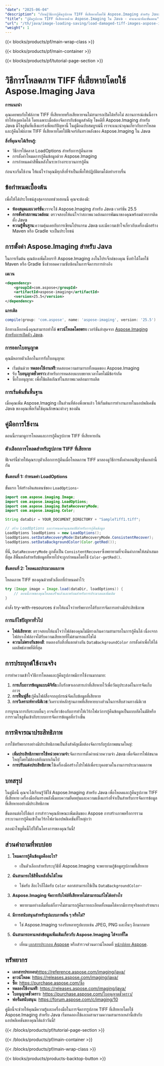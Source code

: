 ```yaml
---
"date": "2025-06-04"
"description": "เรียนรู้วิธีการกู้คืนรูปภาพ TIFF ที่เสียหายโดยใช้ Aspose.Imaging สำหรับ Java คู่มือนี้ครอบคลุมถึงตัวเลือกการกู้คืนข้อมูลและแอปพลิเคชันในทางปฏิบัติ"
"title": "กู้คืนรูปภาพ TIFF ที่เสียหายด้วย Aspose.Imaging ใน Java - คำแนะนำทีละขั้นตอน"
"url": "/th/java/image-loading-saving/load-damaged-tiff-images-aspose-imaging-java/"
"weight": 1
---
```


{{< blocks/products/pf/main-wrap-class >}}

{{< blocks/products/pf/main-container >}}

{{< blocks/products/pf/tutorial-page-section >}}
# วิธีการโหลดภาพ TIFF ที่เสียหายโดยใช้ Aspose.Imaging Java

**การแนะนำ**

คุณเคยพบกับไฟล์ภาพ TIFF ที่เสียหายหรือเสียหายจนไม่สามารถเปิดได้หรือไม่ สถานการณ์เช่นนี้อาจทำให้หงุดหงิดได้ โดยเฉพาะเมื่อต้องจัดการกับข้อมูลสำคัญ โชคดีที่ Aspose.Imaging สำหรับ Java มีโซลูชันที่แข็งแกร่งเพื่อแก้ปัญหานี้ ในคู่มือฉบับสมบูรณ์นี้ เราจะแนะนำคุณเกี่ยวกับการโหลดและกู้คืนไฟล์ภาพ TIFF ที่เสียหายโดยใช้ฟีเจอร์อันทรงพลังของ Aspose.Imaging ใน Java

**สิ่งที่คุณจะได้เรียนรู้:**
- วิธีการใช้คลาส LoadOptions สำหรับการกู้คืนภาพ
- การตั้งค่าโหมดการกู้คืนข้อมูลด้วย Aspose.Imaging
- การกำหนดค่าสีพื้นหลังในระหว่างกระบวนการกู้คืน

ก่อนจะเริ่มใช้งาน ให้แน่ใจว่าคุณมีทุกสิ่งที่จำเป็นเพื่อให้ปฏิบัติตามได้อย่างราบรื่น

## ข้อกำหนดเบื้องต้น

เพื่อให้ได้ประโยชน์สูงสุดจากบทช่วยสอนนี้ คุณจะต้องมี:
- **ห้องสมุดและเวอร์ชัน**:เราจะใช้ Aspose.Imaging สำหรับ Java เวอร์ชัน 25.5
- **การตั้งค่าสภาพแวดล้อม**: ตรวจสอบให้แน่ใจว่าสภาพแวดล้อมการพัฒนาของคุณพร้อมด้วยการติดตั้ง Java
- **ความรู้พื้นฐาน**:ความคุ้นเคยกับการเขียนโปรแกรม Java และมีความเข้าใจเกี่ยวกับเครื่องมือสร้าง Maven หรือ Gradle จะเป็นประโยชน์

## การตั้งค่า Aspose.Imaging สำหรับ Java

ในการเริ่มต้น คุณต้องเพิ่มไลบรารี Aspose.Imaging ลงในโปรเจ็กต์ของคุณ ซึ่งทำได้โดยใช้ Maven หรือ Gradle ซึ่งช่วยลดความซับซ้อนในการจัดการการอ้างอิง

**เมเวน**
```xml
<dependency>
    <groupId>com.aspose</groupId>
    <artifactId>aspose-imaging</artifactId>
    <version>25.5</version>
</dependency>
```

**แกรเดิล**
```gradle
compile(group: 'com.aspose', name: 'aspose-imaging', version: '25.5')
```

อีกทางเลือกหนึ่งคุณสามารถทำได้ **ดาวน์โหลดโดยตรง** เวอร์ชันล่าสุดจาก [Aspose.Imaging สำหรับการเปิดตัว Java](https://releases-aspose.com/imaging/java/).

### การออกใบอนุญาต

คุณมีหลายตัวเลือกในการรับใบอนุญาต:
- เริ่มต้นด้วย **ทดลองใช้งานฟรี**:ทดสอบความสามารถทั้งหมดของ Aspose.Imaging
- รับ **ใบอนุญาตชั่วคราว**:สำหรับการทดสอบแบบขยายเวลาโดยไม่มีข้อจำกัด
- ซื้อใบอนุญาต: เพื่อใช้ผลิตภัณฑ์ในสภาพแวดล้อมการผลิต

### การเริ่มต้นขั้นพื้นฐาน

เมื่อคุณเพิ่ม Aspose.Imaging เป็นส่วนที่ต้องพึ่งพาแล้ว ให้เริ่มต้นการทำงานภายในแอปพลิเคชัน Java ของคุณเพื่อเริ่มใช้คุณลักษณะต่างๆ ของมัน

## คู่มือการใช้งาน

ตอนนี้เรามาดูการโหลดและการกู้คืนรูปภาพ TIFF ที่เสียหายกัน

### ตัวเลือกการโหลดสำหรับรูปภาพ TIFF ที่เสียหาย

ฟีเจอร์นี้ช่วยให้คุณระบุตัวเลือกการกู้คืนเมื่อโหลดภาพ TIFF มาลองดูวิธีการตั้งค่าคอนฟิกูเรชันเหล่านี้กัน

#### ขั้นตอนที่ 1: กำหนดค่า LoadOptions

ขั้นแรก ให้สร้างอินสแตนซ์ของ `LoadOptions`-

```java
import com.aspose.imaging.Image;
import com.aspose.imaging.LoadOptions;
import com.aspose.imaging.DataRecoveryMode;
import com.aspose.imaging.Color;

String dataDir = YOUR_DOCUMENT_DIRECTORY + "SampleTiff1.tiff";

// สร้าง LoadOptions และกำหนดค่าคุณสมบัติสำหรับการกู้คืนข้อมูล
LoadOptions loadOptions = new LoadOptions();
loadOptions.setDataRecoveryMode(DataRecoveryMode.ConsistentRecover);
loadOptions.setDataBackgroundColor(Color.getRed());
```

ที่นี่, `DataRecoveryMode` ถูกตั้งเป็น `ConsistentRecover`ซึ่งพยายามที่จะคืนค่าภาพให้สม่ำเสมอที่สุด สีพื้นหลังสำหรับข้อมูลที่หายไปจะถูกกำหนดโดยใช้ `Color-getRed()`.

#### ขั้นตอนที่ 2: โหลดและประมวลผลภาพ

โหลดภาพ TIFF ของคุณด้วยตัวเลือกที่กำหนดค่าไว้:

```java
try (Image image = Image.load(dataDir, loadOptions)) {
    // ตอนนี้ภาพของคุณโหลดเสร็จแล้วและพร้อมสำหรับการประมวลผลเพิ่มเติม
}
```

คำสั่ง try-with-resources ช่วยให้แน่ใจว่าทรัพยากรได้รับการจัดการอย่างมีประสิทธิภาพ 

### การแก้ไขปัญหาทั่วไป

- **ไฟล์เสียหาย**: ตรวจสอบให้แน่ใจว่าไฟล์ของคุณไม่มีทางเกินความสามารถในการกู้คืนได้ เนื่องจากไฟล์บางไฟล์อาจได้รับความเสียหายที่ไม่สามารถแก้ไขได้
- **ความไม่ตรงกันของสี**: ทดลองกับสิ่งที่แตกต่างกัน `DataBackgroundColor` การตั้งค่าเพื่อให้ได้ผลลัพธ์ภาพที่ดีที่สุด

## การประยุกต์ใช้งานจริง

การทำความเข้าใจวิธีการโหลดและกู้คืนรูปภาพมีการใช้งานมากมาย:
1. **การเก็บถาวรข้อมูลแบบดิจิทัล**:เก็บรักษาเอกสารเก่าที่เสียหายไว้เพื่อวัตถุประสงค์ในการจัดเก็บถาวร
2. **การฟื้นฟูสื่อ**:กู้คืนไฟล์สื่อจากอุปกรณ์จัดเก็บข้อมูลที่เสียหาย
3. **การวิเคราะห์ทางนิติเวช**:วิเคราะห์หลักฐานภาพที่เสียหายบางส่วนในการสืบสวนทางนิติเวช

การบูรณาการกับระบบอื่นๆ อาจเกี่ยวข้องกับการทำให้เวิร์กโฟลว์การกู้คืนข้อมูลเป็นแบบอัตโนมัติหรือการรวมโซลูชันเข้ากับระบบการจัดการข้อมูลที่กว้างขึ้น

## การพิจารณาประสิทธิภาพ

การใช้ทรัพยากรอย่างมีประสิทธิภาพเป็นสิ่งสำคัญเมื่อต้องจัดการกับรูปภาพขนาดใหญ่:

- **เพิ่มประสิทธิภาพการใช้หน่วยความจำ**:จัดการการตั้งค่าหน่วยความจำ Java เพื่อจัดการไฟล์ขนาดใหญ่โดยไม่ต้องสลับมากเกินไป
- **การปรับแต่งประสิทธิภาพ**:ใช้เครื่องมือสร้างโปรไฟล์เพื่อระบุคอขวดในงานการประมวลผลภาพ

## บทสรุป

ในคู่มือนี้ คุณจะได้เรียนรู้วิธีใช้ Aspose.Imaging สำหรับ Java เพื่อโหลดและกู้คืนรูปภาพ TIFF ที่เสียหาย เครื่องมืออันทรงพลังนี้มอบความยืดหยุ่นและความแข็งแกร่งที่จำเป็นสำหรับการจัดการข้อมูลที่เสียหายอย่างมีประสิทธิภาพ

ขั้นตอนต่อไปได้แก่ การสำรวจคุณลักษณะเพิ่มเติมของ Aspose การสร้างภาพหรือการรวมกระบวนการกู้คืนเข้าในเวิร์กโฟลว์แอปพลิเคชันที่ใหญ่กว่า 

ลองนำโซลูชั่นนี้ไปใช้ในโครงการของคุณวันนี้!

## ส่วนคำถามที่พบบ่อย

1. **โหมดการกู้คืนข้อมูลคืออะไร?**
   - เป็นตัวเลือกสำหรับระบุวิธีที่ Aspose.Imaging จะพยายามกู้ข้อมูลรูปภาพที่เสียหาย

2. **ฉันสามารถใช้สีพื้นหลังอื่นได้ไหม**
   - ใช่ครับ สีอะไรก็ได้ครับ `Color` คลาสสามารถใช้เป็น `DataBackgroundColor`-

3. **Aspose.Imaging จัดการกับไฟล์ที่เสียหายไม่สามารถแก้ไขได้อย่างไร**
   - พยายามอย่างเต็มที่แต่ก็อาจไม่สามารถกู้คืนรายละเอียดทั้งหมดได้หากมีการทุจริตอย่างร้ายแรง

4. **มีการสนับสนุนสำหรับรูปแบบภาพอื่น ๆ หรือไม่?**
   - ใช่ Aspose.Imaging รองรับหลายรูปแบบเช่น JPEG, PNG และอื่นๆ อีกมากมาย

5. **ฉันสามารถหาแหล่งข้อมูลเพิ่มเติมเกี่ยวกับ Aspose.Imaging ได้จากที่ใด**
   - เยี่ยม [เอกสารประกอบ Aspose](https://reference.aspose.com/imaging/java/) หรือสำรวจส่วนดาวน์โหลดที่ [หน้าปล่อย Aspose](https://releases-aspose.com/imaging/java/).

## ทรัพยากร

- **เอกสารประกอบ**https://reference.aspose.com/imaging/java/
- **ดาวน์โหลด**: https://releases.aspose.com/imaging/java/
- **ซื้อ**: https://purchase.aspose.com/ซื้อ
- **ทดลองใช้งานฟรี**: https://releases.aspose.com/imaging/java/
- **ใบอนุญาตชั่วคราว**: https://purchase.aspose.com/ใบอนุญาตชั่วคราว/
- **ฟอรั่มสนับสนุน**: https://forum.aspose.com/c/imaging/10

คู่มือนี้จะช่วยให้คุณมีความรู้และเครื่องมือในการจัดการรูปภาพ TIFF ที่เสียหายโดยใช้ Aspose.Imaging สำหรับ Java เริ่มทดลองใช้และผสานรวมความสามารถเหล่านี้เข้ากับแอปพลิเคชันของคุณได้แล้ววันนี้!

{{< /blocks/products/pf/tutorial-page-section >}}

{{< /blocks/products/pf/main-container >}}

{{< /blocks/products/pf/main-wrap-class >}}

{{< blocks/products/products-backtop-button >}}
